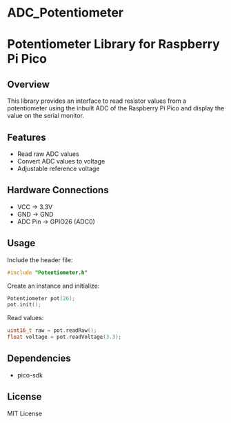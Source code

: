 # ADC_Potentiometer
# Potentiometer Library for Raspberry Pi Pico

## Overview
This library provides an interface to read resistor values from a potentiometer using the inbuilt ADC of the Raspberry Pi Pico and display the value on the serial monitor.

## Features
- Read raw ADC values
- Convert ADC values to voltage
- Adjustable reference voltage

## Hardware Connections
- VCC → 3.3V
- GND → GND
- ADC Pin → GPIO26 (ADC0)

## Usage
Include the header file:

```cpp
#include "Potentiometer.h"
```

Create an instance and initialize:

```cpp
Potentiometer pot(26);
pot.init();
```

Read values:

```cpp
uint16_t raw = pot.readRaw();
float voltage = pot.readVoltage(3.3);
```

## Dependencies
- pico-sdk

## License
MIT License
